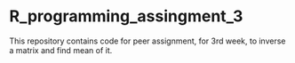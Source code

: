 # R_programming_assingment_3
This repository contains code for peer assignment, for 3rd week, to inverse a matrix and find mean of it.
